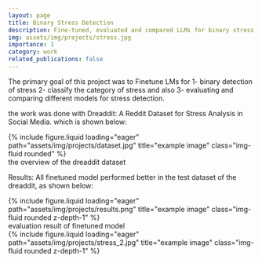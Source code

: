 ```yaml
---
layout: page
title: Binary Stress Detection
description: Fine-tuned, evaluated and compared LLMs for binary stress detection and stress category classification. [Github](https://github.com/Nima-Nilchian/stress-detection)
img: assets/img/projects/stress.jpg
importance: 1
category: work
related_publications: false
---
```

The primary goal of this project was to Finetune LMs for 1- binary detection of stress 2- classify the category of stress and also 3- evaluating and comparing different models for stress detection.

the work was done with Dreaddit: A Reddit Dataset for Stress Analysis in Social Media. which is shown below:

<div class="row">
    <div class="col-sm mt-1 mt-md-0">
        {% include figure.liquid loading="eager" path="assets/img/projects/dataset.jpg" title="example image" class="img-fluid rounded" %}
    </div>
</div>

<div class="caption">
the overview of the dreaddit dataset
</div>

Results:
All finetuned model performed better in the test dataset of the dreaddit, as shown below:

<div class="row">
    <div class="col-sm mt-3 mt-md-0">
        {% include figure.liquid loading="eager" path="assets/img/projects/results.png" title="example image" class="img-fluid rounded z-depth-1" %}
    </div>
</div>
<div class="caption">
evaluation result of finetuned model
</div>


<div class="row">
    <div class="col-sm mt-3 mt-md-0">
        {% include figure.liquid loading="eager" path="assets/img/projects/stress_2.jpg" title="example image" class="img-fluid rounded z-depth-1" %}
    </div>
</div>


